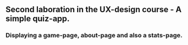 ## Second laboration in the UX-design course - A simple quiz-app.
### Displaying a game-page, about-page and also a stats-page.
